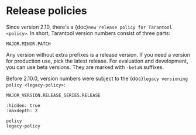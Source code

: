 # Release policies

Since version 2.10, there's a {doc}`new release policy for Tarantool <policy>`.
In short, Tarantool version numbers consist of three parts:

```text
MAJOR.MINOR.PATCH
```

Any version without extra prefixes is a release version.
If you need a version for production use, pick the latest release.
For evaluation and development, you can use beta versions.
They are marked with `-betaN` suffixes.

Before 2.10.0, version numbers were subject to the
{doc}`legacy versioning policy <legacy-policy>`:

```text
MAJOR_VERSION.RELEASE_SERIES.RELEASE
```

```{toctree}
:hidden: true
:maxdepth: 2

policy
legacy-policy
```
